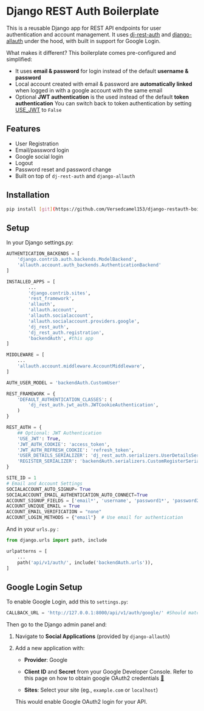 # Django REST Auth Boilerplate
This is a reusable Django app for REST API endpoints for user authentication and account management. It uses [dj-rest-auth](https://dj-rest-auth.readthedocs.io/en/latest/) and [django-allauth](https://docs.allauth.org/en/latest/) under the hood, with built in support for Google Login. 

What makes it different? This boilerplate comes pre-configured and simplified:
- It uses **email & password** for login instead of the default **username & password**
- Local account created with email & password are **automatically linked** when logged in with a google account with the same email
- Optional **JWT authentication** is the used instead of the default **token authentication**
    You can switch back to token authentication by setting [USE_JWT](#setup) to `False`

## Features

- User Registration
- Email/password login
- Google social login
- Logout
- Password reset and password change
- Built on top of `dj-rest-auth` and `django-allauth`

## Installation
```bash
pip install [git](https://github.com/Versedcamel153/django-restauth-boilerplate)
```

## Setup
In your Django settings.py:
```Python
AUTHENTICATION_BACKENDS = [
    'django.contrib.auth.backends.ModelBackend',
    'allauth.account.auth_backends.AuthenticationBackend'
]

INSTALLED_APPS = [
        ...
        'django.contrib.sites',
        'rest_framework',
        'allauth',
        'allauth.account',
        'allauth.socialaccount',
        'allauth.socialaccount.providers.google',
        'dj_rest_auth',
        'dj_rest_auth.registration',
        'backendAuth', #this app
]

MIDDLEWARE = [
    ...
    'allauth.account.middleware.AccountMiddleware',
]

AUTH_USER_MODEL = 'backendAuth.CustomUser'

REST_FRAMEWORK = {
    'DEFAULT_AUTHENTICATION_CLASSES': (
        'dj_rest_auth.jwt_auth.JWTCookieAuthentication',
    )
}

REST_AUTH = {
    ## Optional: JWT Authentication
    'USE_JWT': True,
    'JWT_AUTH_COOKIE': 'access_token',
    'JWT_AUTH_REFRESH_COOKIE': 'refresh_token',
    'USER_DETAILS_SERIALIZER': 'dj_rest_auth.serializers.UserDetailsSerializer',
    'REGISTER_SERIALIZER': 'backendAuth.serializers.CustomRegisterSerializer',
}

SITE_ID = 1
# Email and Account Settings
SOCIALACCOUNT_AUTO_SIGNUP= True
SOCIALACCOUNT_EMAIL_AUTHENTICATION_AUTO_CONNECT=True
ACCOUNT_SIGNUP_FIELDS = ['email*', 'username', 'password1*', 'password2*']
ACCOUNT_UNIQUE_EMAIL = True
ACCOUNT_EMAIL_VERIFICATION = "none"
ACCOUNT_LOGIN_METHODS = {"email"}  # Use email for authentication

```
And in your ``urls.py`` :
```Python
from django.urls import path, include

urlpatterns = [
    ...
    path('api/v1/auth/', include('backendAuth.urls')),
]
```

## Google Login Setup
To enable Google Login, add this to `settings.py`:
```Python
CALLBACK_URL = 'http://127.0.0.1:8000/api/v1/auth/google/' #Should match the 'Authorized redirect URIs' set on your Google Cloud Console
```
Then go to the Django admin panel and:
1. Navigate to **Social Applications** (provided by `django-allauth`)
2. Add a new application with:
    - **Provider**: Google
    - **Client ID** and **Secret** from your Google Developer Console.
    Refer to this page on how to obtain google OAuth2 credentials [🔗](https://docs.allauth.org/en/dev/socialaccount/providers/google.html)

    - **Sites**: Select your site (eg., `example.com` or `localhost`)

    This would enable Google OAuth2 login for your API.